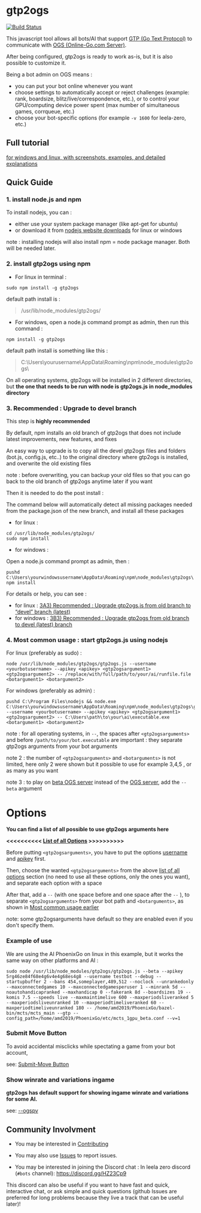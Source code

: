 # gtp2ogs

[![Build Status](https://travis-ci.org/online-go/gtp2ogs.svg?branch=devel)](https://travis-ci.org/online-go/gtp2ogs)

This javascript tool allows all bots/AI that support
[GTP (Go Text Protocol)](https://senseis.xmp.net/?GoTextProtocol)
to communicate with [OGS (Online-Go.com Server)](https://online-go.com/).

After being configured, gtp2ogs is ready to work as-is, 
but it is also possible to customize it.

Being a bot admin on OGS means :

- you can put your bot online whenever you want
- choose settings to automatically accept or reject challenges
(example: rank, boardsize, blitz/live/correspondence, etc.), or to
control your GPU/computing device power spent (max number of
simultaneous games, corrqueue, etc.)
- choose your bot-specific options (for example `-v 1600` for leela-zero,
etc.)

## Full tutorial

[for windows and linux, with screenshots, examples, and detailed explanations](https://github.com/wonderingabout/gtp2ogs-tutorial)

## Quick Guide

### 1. install node.js and npm

To install nodejs, you can :

- either use your system package manager (like apt-get for ubuntu)
- or download it from [nodejs website downloads](https://nodejs.org/en/download/)
for linux or windows

note : installing nodejs will also install npm = node package manager. Both
will be needed later.

### 2. install gtp2ogs using npm

- For linux in terminal :

```Shell
sudo npm install -g gtp2ogs
```

default path install is :
> /usr/lib/node_modules/gtp2ogs/

- For windows, open a node.js command prompt as admin, then run this command :

```Shell
npm install -g gtp2ogs
```

default path install is something like this :
> C:\Users\yourusername\AppData\Roaming\npm\node_modules\gtp2ogs\

On all operating systems, gtp2ogs will be installed in 2 different directories, but
**the one that needs to be run with node is gtp2ogs.js in node_modules directory**

### 3. Recommended : Upgrade to devel branch

This step is **highly recommended**

By default, npm installs an old branch of gtp2ogs that does not include latest
improvements, new features, and fixes

An easy way to upgrade is to copy all the devel gtp2ogs files and folders
(bot.js, config.js, etc..) to the original directory where gtp2ogs is
installed, and overwrite the old existing files

note : before overwriting, you can backup your old files so that you can
go back to the old branch of gtp2ogs anytime later if you want

Then it is needed to do the post install :

The command below will automatically detect all missing packages needed
from the package.json of the new branch, and install all these packages

- for linux :

```Shell
cd /usr/lib/node_modules/gtp2ogs/
sudo npm install
```

- for windows :

Open a node.js command prompt as admin, then :

```Shell
pushd C:\Users\yourwindowsusername\AppData\Roaming\npm\node_modules\gtp2ogs\
npm install
```

For details or help, you can see :

- for linux : [3A3) Recommended : Upgrade gtp2ogs.js from old branch to “devel” branch (latest)](https://github.com/wonderingabout/gtp2ogs-tutorial/blob/master/docs/3A3-linux-optional-upgrade-to-devel.md)
- for windows : [3B3) Recommended : Upgrade gtp2ogs from old branch to devel (latest) branch](https://github.com/wonderingabout/gtp2ogs-tutorial/blob/master/docs/3B3-windows-optional-upgrade-to-devel.md)

### 4. Most common usage : start gtp2ogs.js using nodejs

For linux (preferably as sudo) :

```Shell
node /usr/lib/node_modules/gtp2ogs/gtp2ogs.js --username <yourbotusername> --apikey <apikey> <gtp2ogsargument1> <gtp2ogsargument2> -- /replace/with/full/path/to/your/ai/runfile.file <botargument1> <botargument2>
```

For windows (preferably as admin) :

```Shell
pushd C:\Program Files\nodejs && node.exe C:\Users\yourwindowsusername\AppData\Roaming\npm\node_modules\gtp2ogs\gtp2ogs.js --username <yourbotusername> --apikey <apikey> <gtp2ogsargument1> <gtp2ogsargument2> -- C:\Users\path\to\your\ai\executable.exe <botargument1> <botargument2>
```

note : for all operating systems, in `--`, the spaces after `<gtp2ogsarguments>`
and before `/path/to/your/bot.executable` are important : they separate gtp2ogs
arguments from your bot arguments

note 2 : the number of `<gtp2ogsarguments>` and `<botarguments>` is not limited,
here only 2 were shown but it possible to use for example 3,4,5 , or as many as
you want
  
note 3 : to play on [beta OGS server](https://beta.online-go.com/) instead of the
[OGS server](https://online-go.com/), add the `--beta` argument

# Options

**You can find a list of all possible to use gtp2ogs arguments here**

**<<<<<<<<<< [List of all Options](/docs/OPTIONS-LIST.md) >>>>>>>>>>**


Before putting `<gtp2ogsarguments>`, you have to put the options [username](https://github.com/online-go/gtp2ogs/blob/devel/docs/OPTIONS-LIST.md#username) 
and [apikey](https://github.com/online-go/gtp2ogs/blob/devel/docs/OPTIONS-LIST.md#apikey) 
first.

Then, choose the wanted `<gtp2ogsarguments>` from the above [list of all options](/docs/OPTIONS-LIST.md) section (no need to use all these options, only the ones you want),
and separate each option with a space

After that, add a `--` (with one space before and one space after the `--` ),
to separate `<gtp2ogsarguments>` from your bot path and `<botarguments>`, as
shown in
[Most common usage earlier](#4-most-common-usage--start-gtp2ogsjs-using-nodejs)

note: some gtp2ogsarguments have default so they are enabled even if you don't
specify them.

### Example of use

We are using the AI PhoenixGo on linux in this example,
but it works the same way on other platforms and AI :

```Shell
sudo node /usr/lib/node_modules/gtp2ogs/gtp2ogs.js --beta --apikey 5rg46ze84f68e4g6v4e4g68es4g8 --username testbot --debug --startupbuffer 2 --bans 454,someplayer,489,512 --noclock --unrankedonly --maxconnectedgames 10 --maxconnectedgamesperuser 1 --minrank 5d --noautohandicapranked --maxhandicap 0 --fakerank 8d --boardsizes 19 --komis 7.5 --speeds live --maxmaintimelive 600 --maxperiodsliveranked 5 --maxperiodsliveunranked 10 --maxperiodtimeliveranked 60 --maxperiodtimeliveunranked 180 -- /home/amd2019/PhoenixGo/bazel-bin/mcts/mcts_main --gtp --config_path=/home/amd2019/PhoenixGo/etc/mcts_1gpu_beta.conf --v=1
```

### Submit Move Button

To avoid accidental misclicks while spectating a game from
your bot account,

see: [Submit-Move Button](https://github.com/wonderingabout/gtp2ogs-tutorial#important-submit-move-button)

### Show winrate and variations ingame

**gtp2ogs has default support for showing ingame winrate and variations for some AI.**

see: [--ogspv](/docs/OPTIONS-LIST.md/#ogspv)

## Community Involvment

- You may be interested in [Contributing](/docs/CONTRIBUTING.md)
- You may also use [Issues](https://github.com/online-go/gtp2ogs/issues)
to report issues.

- You may be interested in joining the Discord chat :
In leela zero discord (`#bots` channel): <https://discord.gg/HZ23Cp9>

This discord can also be useful if you want to have fast and quick,
interactive chat, or ask simple and quick questions (github Issues are
preferred for long problems because they live a track that can be useful
later)!

